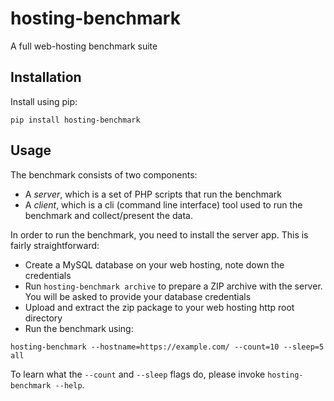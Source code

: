 # hosting-benchmark

A full web-hosting benchmark suite

## Installation

Install using pip:

```shell script
pip install hosting-benchmark
```

## Usage

The benchmark consists of two components:

* A *server*, which is a set of PHP scripts that run the benchmark
* A *client*, which is a cli (command line interface) tool used to run the 
  benchmark and collect/present the data.
  
In order to run the benchmark, you need to install the server app. This is 
fairly straightforward:

* Create a MySQL database on your web hosting, note down the credentials
* Run `hosting-benchmark archive` to prepare a ZIP archive with the server.
  You will be asked to provide your database credentials
* Upload and extract the zip package to your web hosting http root directory
* Run the benchmark using:

```shell script
hosting-benchmark --hostname=https://example.com/ --count=10 --sleep=5 all
```

To learn what the `--count` and `--sleep` flags do, please invoke
`hosting-benchmark --help`.
